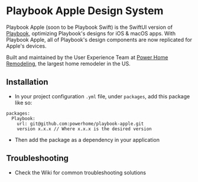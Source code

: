 # Playbook Apple Design System

Playbook Apple (soon to be Playbook Swift) is the SwiftUI version of [Playbook](https://playbook.powerapp.cloud/), optimizing Playbook's designs for iOS & macOS apps. With Playbook Apple, all of Playbook's design components are now replicated for Apple's devices.

Built and maintained by the User Experience Team at [Power Home Remodeling](https://www.techatpower.com/), the largest home remodeler in the US.

## Installation

- In your project configuration `.yml` file, under `packages`, add this package like so:

```
packages:
  Playbook:
    url: git@github.com:powerhome/playbook-apple.git
    version x.x.x // Where x.x.x is the desired version
```

- Then add the package as a dependency in your application

## Troubleshooting

- Check the Wiki for common troubleshooting solutions
